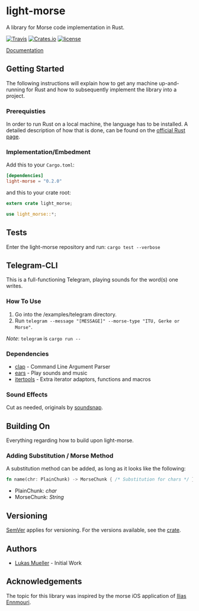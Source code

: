 # light-morse

A library for Morse code implementation in Rust.

[![Travis](https://img.shields.io/travis/luki/light-morse.svg)](https://travis-ci.org/luki/light-morse)
[![Crates.io](https://img.shields.io/crates/v/light-morse.svg)](https://crates.io/crates/light-morse)
[![license](https://img.shields.io/github/license/luki/light-morse.svg)](https://github.com/luki/light-morse/blob/master/LICENSE)

[Documentation](https://docs.rs/light-morse/0.2.0/light_morse/)

## Getting Started
The following instructions will explain how to get any machine up-and-running for Rust
and how to subsequently implement the library into a project.

### Prerequisties

In order to run Rust on a local machine, the language has to be installed.
A detailed description of how that is done, can be found on the [official Rust page](https://www.rust-lang.org/en-US/install.html).


### Implementation/Embedment

Add this to your `Cargo.toml`:

```toml
[dependencies]
light-morse = "0.2.0"
```

and this to your crate root:

```rust
extern crate light_morse;

use light_morse::*;
```

## Tests

Enter the light-morse repository and run: `cargo test --verbose`

## Telegram-CLI

This is a full-functioning Telegram, playing sounds for the word(s) one writes.

### How To Use

1. Go into the /examples/telegram directory.
2. Run `telegram --message "[MESSAGE]" --morse-type "ITU, Gerke or Morse"`.

*Note*: `telegram` is `cargo run --`

### Dependencies

* [clap](https://github.com/kbknapp/clap-rs) - Command Line Argument Parser
* [ears](https://github.com/jhasse/ears) - Play sounds and music
* [itertools](https://github.com/bluss/rust-itertools) - Extra iterator adaptors, functions and macros

### Sound Effects

Cut as needed, originals by [soundsnap](soundsnap.com).

## Building On

Everything regarding how to build upon light-morse.

### Adding Substitution / Morse Method

A substitution method can be added, as long as it looks like the following:

```Rust
fn name(chr: PlainChunk) -> MorseChunk { /* Substitution for chars */ }
```

* PlainChunk: *char*
* MorseChunk: *String*

## Versioning

[SemVer](http://semver.org/) applies for versioning. For the versions available, see the [crate](https://crates.io/crates/light-morse).

## Authors

* [Lukas Mueller](https://github.com/luki) - Initial Work

## Acknowledgements

The topic for this library was inspired by the morse iOS application of [Ilias Ennmouri](https://github.com/iiias).
